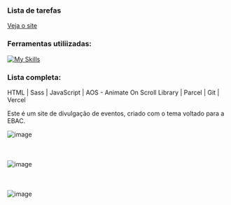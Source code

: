 ### Lista de tarefas
[Veja o site](https://ebac-tech-talks-self-mu.vercel.app/)

### Ferramentas utiliizadas:
[![My Skills](https://skillicons.dev/icons?i=html,sass,js,git,vercel)](https://skillicons.dev)

### Lista completa:
HTML | Sass | JavaScript | AOS - Animate On Scroll Library | Parcel | Git | Vercel

Este é um site de divulgação de eventos, criado com o tema voltado para a EBAC.

![image](https://github.com/user-attachments/assets/588bdc93-9f13-43fe-9e76-9ac0a0d23cf9)
<br/>
<br/>
<br/>
<br/>
![image](https://github.com/user-attachments/assets/9bf7cc2a-9d7c-41f4-a91c-66c46635c96c)
<br/>
<br/>
<br/>
<br/>
![image](https://github.com/user-attachments/assets/13679cf5-13ae-402c-8793-7a48e20f5493)
